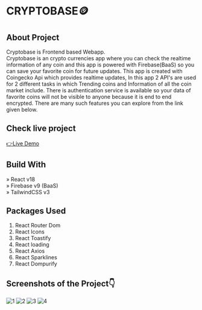 # CRYPTOBASE🪙

## About Project
Cryptobase is Frontend based Webapp.\
Cryptobase is an crypto currencies app where you can check the realtime information of any coin and this app is powered with Firebase(BaaS) so you can save your favorite coin for future updates. This app is created with Coingecko Api which provides realtime updates, In this app 2 API's are used for 2 different tasks in which Trending coins and Information of all the coin market include. There is authentication service is available so your data of favorite coins will not be visible to anyone because it is end to end encrypted. There are many such features you can explore from the link given below.


## Check live project
[👉Live Demo](https://cryptobase-rho.vercel.app/)


## Build With
» React v18\
» Firebase v9 (BaaS)\
» TailwindCSS v3


## Packages Used
1. React Router Dom
2. React Icons
3. React Toastify
4. React loading
5. React Axios
6. React Sparklines
7. React Dompurify

## Screenshots of the Project👇
![1](https://user-images.githubusercontent.com/89387408/230577136-a92cab50-e89b-4ccf-9e61-3f7fa2886539.png)
![2](https://user-images.githubusercontent.com/89387408/230577182-9ed7c972-76f0-4439-85b5-7ae1f687a88f.png)
![3](https://user-images.githubusercontent.com/89387408/230577201-70724b3e-4f2f-4c51-8159-689fa66abb6d.png)
![4](https://user-images.githubusercontent.com/89387408/230577227-6db652fd-e5a2-46b9-acbe-92413f961ce6.png)
